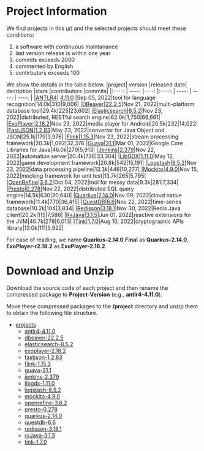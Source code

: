 # Project Information
We find projects in this [url](https://github.com/topics/java?l=java&o=desc&s=stars) and the selected projects should meet these conditions:

1. a software with continuous maintanance
2. last version release is within one year
3. commits exceeds 2000
4. commented by English
5. contirbutors exceeds 100

We show the details in the table below.
|project| version |released date| decription |stars |contributors |commits|
|:----: | ----: |----: |:----: | ----: | ----: | ----: |
|[ANTLR4](https://github.com/antlr/antlr4)| [4.11.0](https://github.com/antlr/antlr4/releases/tag/4.11.0) |Sep 05, 2022|tool for language recognition|14.0k|310|9,006|
|[DBeaver](https://github.com/dbeaver/dbeaver)|[22.2.5](https://github.com/dbeaver/dbeaver/releases/tag/22.2.5)|Nov 21, 2022|multi-platform database tool|29.4k|225|23,602|
|[Elasticsearch](https://github.com/elastic/elasticsearch)|[8.5.2](https://github.com/elastic/elasticsearch/releases/tag/v8.5.2)|Nov 23, 2022|distributed, RESTful search engine|62.0k|1,750|66,661|
|[ExoPlayer](https://github.com/google/ExoPlayer)|[2.18.2](https://github.com/google/ExoPlayer/releases/tag/r2.18.2)|Nov 23, 2022|media player for Android|20.5k|232|14,022|
|[FastJSON](https://github.com/alibaba/fastjson)|[1.2.83](https://github.com/alibaba/fastjson/releases/tag/1.2.83)|May 23, 2022|convertor for Java Object and JSON|25.1k|179|3,976|
|[Flink](https://github.com/apache/flink)|[1.15.3](https://github.com/apache/flink/releases/tag/release-1.15.3)|Nov 23, 2022|stream processing framework|20.3k|1,092|32,376
|[Guava](https://github.com/google/guava)|[31.1](https://github.com/google/guava/releases/tag/v31.1)|Mar 01, 2022|Google Core Libraries for Java|46.0k|279|5,913|
|[Jenkins](https://github.com/jenkinsci/jenkins)|[2.379](https://github.com/jenkinsci/jenkins/releases/tag/jenkins-2.379 )|Nov 22, 2022|automation server|20.4k|736|33,304|
|[LibGDX](https://github.com/libgdx/libgdx)|[1.11.0](https://github.com/libgdx/libgdx/releases/tag/1.11.0)|May 12, 2022|game development framework|20.8k|542|15,191|
|[Logstash](https://github.com/elastic/logstash)|[8.5.2](https://github.com/elastic/logstash/releases/tag/v8.5.2)|Nov 23, 2022|data processing pipeline|13.3k|446|10,277|
|[Mockito](https://github.com/mockito/mockito)|[4.9.0](https://github.com/mockito/mockito/releases/tag/v4.9.0)|Nov 15, 2022|mocking framework for unit test|13.7k|265|5,795|
|[OpenRefine](https://github.com/OpenRefine/OpenRefine)|[3.6.2](https://github.com/OpenRefine/OpenRefine/releases/tag/3.6.2)|Oct 04, 2022|tool for messy data|9.3k|281|7,334|
|[Presto](https://github.com/prestodb/presto)|[0.278](https://github.com/prestodb/presto/releases/tag/0.278)|Nov 22, 2022|distributed SQL query engine|14.5k|630|20,640|
|[Quarkus](https://github.com/quarkusio/quarkus)|[2.14.0](https://github.com/quarkusio/quarkus/releases/tag/2.14.0.Final)|Nov 09, 2022|cloud native framework|11.4k|770|36,415|
|[QuestDB](https://github.com/questdb/questdb)|[6.6](https://github.com/questdb/questdb/releases/tag/6.6)|Nov 22, 2022|time-series database|10.2k|104|3,834|
|[Redisson](https://github.com/redisson/redisson)|[3.18.1](https://github.com/redisson/redisson/releases/tag/redisson-3.18.1)|Nov 30, 2022|Redis Java client|20.2k|115|7,586|
|[RxJava](https://github.com/ReactiveX/RxJava)|[3.1.5](https://github.com/ReactiveX/RxJava/releases/tag/v3.1.5)|Jun 01, 2022|reactive extensions for the JVM|46.7k|278|6,013|
|[Tink](https://github.com/google/tink)|[1.7.0](https://github.com/google/tink/releases/tag/v1.7.0)|Aug 10, 2022|cryptographic APIs library|13.0k|111|5,922|


For ease of reading, we name **Quarkus-2.14.0.Final** as **Quarkus-2.14.0**, **ExoPlayer-r2.18.2** as **ExoPlayer-2.18.2**.

# Download and Unzip
Download the source code of each project and then rename the compressed package to **Project-Version** (e.g., **antlr4-4.11.0**).

Move these compressed packages to the **/project** directory and unzip them to obtain the following file structure.
- [projects](#/projects)
  - [antlr4-4.11.0](#/projects/antlr4-4.11.0)
  - [dbeaver-22.2.5](#/projects/dbeaver-22.2.5)
  - [elasticsearch-8.5.2](#/projects/elasticsearch-8.5.2)
  - [exoplayer-2.18.2](#/projects/exoplayer-2.18.2)
  - [fastjson-1.2.83](#/projects/fastjson-1.2.83)
  - [flink-1.15.3](#/projects/flink-1.15.3)
  - [guava-31.1](#/projects/guava-31.1)
  - [jenkins-2.379](#/projects/jenkins-2.379)
  - [libgdx-1.11.0](#/projects/libgdx-1.11.0)
  - [logstash-8.5.2](#/projects/logstash-8.5.2)
  - [mockito-4.9.0](#/projects/mockito-4.9.0)
  - [openrefine-3.6.2](#/projects/openrefine-3.6.2)
  - [presto-0.278](#/projects/presto-0.278)
  - [quarkus-2.14.0](#/projects/quarkus-2.14.0)
  - [questdb-6.6](#/projects/questdb-6.6)
  - [redisson-3.18.1](#/projects/redisson-3.18.1)
  - [rxJava-3.1.5](#/projects/rxJava-3.1.5)
  - [tink-1.7.0](#/projects/tink-1.7.0)




